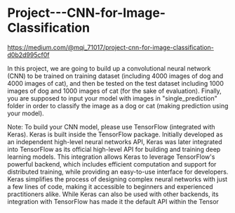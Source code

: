 # Project---CNN-for-Image-Classification
https://medium.com/@mqi_71017/project-cnn-for-image-classification-d0b2d995cf0f

In this project, we are going to build up a convolutional neural network (CNN) to be trained on training dataset (including 4000 images of dog and 4000 images of cat),
and then be tested on the test dataset including 1000 images of dog and 1000 images of cat (for the sake of evaluation).
 Finally, you are supposed to input your model with images in "single_prediction" folder
 in order to classify the image as a dog or cat (making prediction using your model).

Note: To build your CNN model, please use TensorFlow (integrated with Keras). Keras is built inside the TensorFlow package.
Initially developed as an independent high-level neural networks API, Keras was later integrated into TensorFlow as its official high-level API for building and training deep learning models.
 This integration allows Keras to leverage TensorFlow's powerful backend,
 which includes efficient computation and support for distributed training,
 while providing an easy-to-use interface for developers.
 Keras simplifies the process of designing complex neural networks with just a few lines of code,
  making it accessible to beginners and experienced practitioners alike.
  While Keras can also be used with other backends,
  its integration with TensorFlow has made it the default API within the Tensor
